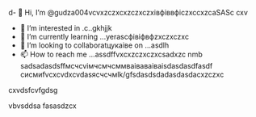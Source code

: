 d- 👋 Hi, I’m @gudza004vcvxzczxcxzczxczxівфіввфіczxccxzcaSASc cxv
- 👀 I’m interested in .c..gkhjjk
- 🌱 I’m currently learning ...yerascфівіфвфzxczxczxc
- 💞️ I’m looking to collaboratцукаівe on ...asdlh
- 📫 How to reach me ...assdffvxcxzczxczxcsadxzc nmb
sadsadasdsffмсчcvімчсмчсммваіваваіваіsdasdasdfasdf
сисмиfvcxcvdxcvdasясчсчмlk/gfsdasdsdadasdasdacxzczxc
<!---sadcxcsadcxasdxzлпо
gudza004/gudza004 is n,a ✨ speciallkj ✨ repository because its `README.md` (this file) appears on your GitHub profile.
You can click the Previefkjkhhjw link to take a ladsozxcxok at you3113r changes.asdsad
--->cxvdsfcvfgdsg
vbvsddsa
fasasdzcx
